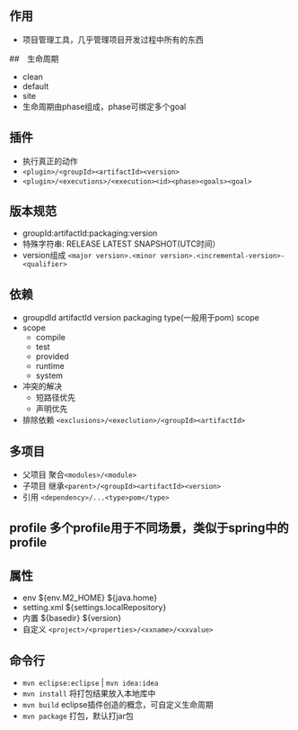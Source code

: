 ## 作用
- 项目管理工具，几乎管理项目开发过程中所有的东西

##　生命周期
- clean
- default
- site
- 生命周期由phase组成，phase可绑定多个goal

## 插件
- 执行真正的动作
- `<plugin>/<groupId><artifactId><version>`
- `<plugin>/<executions>/<execution><id><phase><goals><goal>`

## 版本规范
- groupId:artifactId:packaging:version
- 特殊字符串: RELEASE LATEST SNAPSHOT(UTC时间）
- version组成 `<major version>.<minor version>.<incremental-version>-<qualifier>`

## 依赖
- groupdId artifactId version packaging type(一般用于pom) scope
- scope
  - compile
  - test
  - provided
  - runtime
  - system
- 冲突的解决
  - 短路径优先
  - 声明优先
- 排除依赖 `<exclusions>/<execlution>/<groupId><artifactId>`
  
## 多项目
- 父项目 聚合`<modules>/<module>`
- 子项目 继承`<parent>/<groupId><artifactId><version>`
- 引用 `<dependency>/...<type>pom</type>`

## profile 多个profile用于不同场景，类似于spring中的profile

## 属性
- env ${env.M2_HOME} ${java.home}
- setting.xml ${settings.localRepository}
- 内置 ${basedir} ${version}
- 自定义 `<project>/<properties>/<xxname>/<xxvalue>`

## 命令行
- `mvn eclipse:eclipse` | `mvn idea:idea`
- `mvn install` 将打包结果放入本地库中
- `mvn build` eclipse插件创造的概念，可自定义生命周期
- `mvn package` 打包，默认打jar包
